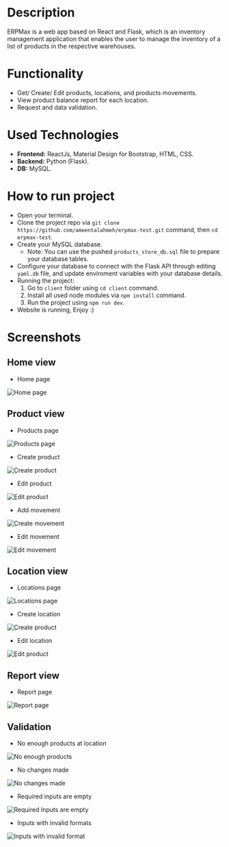 # Description
  ERPMax is a web app based on React and Flask, which is an inventory management application that enables the user to manage the inventory of a list of products in the respective warehouses. 

# Functionality
 - Get/ Create/ Edit products, locations, and products movements.
 - View product balance report for each location.
 - Request and data validation.
 
# Used Technologies
 - **Frontend:** ReactJs, Material Design for Bootstrap, HTML, CSS.
 - **Backend:** Python (Flask).
 - **DB:** MySQL.

# How to run project
 - Open your terminal.
 - Clone the project repo via `git clone https://github.com/ameentalahmeh/erpmax-test.git` command, then `cd erpmax-test`.
 - Create your MySQL database.
    - Note: You can use the pushed `products_store_db.sql` file to prepare your database tables.
 - Configure your database to connect with the Flask API through editing `yaml.db` file, and update enviroment variables with your database details.
 - Running the project:
    1. Go to `client` folder using `cd client` command.
    2. Install all used node modules via `npm install` command.
    3. Run the project using `npm run dev`.
  - Website is running, Enjoy :) 

# Screenshots
 ## Home view
  - Home page
  
  ![Home page](https://i.ibb.co/qBDPXhh/Whats-App-Image-2021-01-19-at-1-11-11-AM.jpg)
  
 ## Product view
  - Products page
  
  ![Products page](https://i.imgur.com/y3IRIN6.png)
  
  - Create product
  
  ![ِCreate product](https://i.imgur.com/HHD4hg1.png)
  
  - Edit product
  
  ![ِEdit product](https://i.imgur.com/bbqMxE1.png)
  
  
  - Add movement
  
  ![ِCreate movement](https://i.imgur.com/bIUB5Ng.png)
  
  - Edit movement
  
  ![ِEdit movement](https://i.imgur.com/aCNaXym.png)
 
 ## Location view
  - Locations page
  
  ![Locations page](https://i.imgur.com/UabvRYy.png)
  
  - Create location
  
  ![ِCreate product](https://i.imgur.com/HHD4hg1.png)
  
  - Edit location
  
  ![ِEdit product](https://i.imgur.com/Yvu2aGR.png)
  
 ## Report view
  - Report page
  
  ![Report page](https://i.imgur.com/urWvngT.png)
  
 ## Validation
  - No enough products at location
  
  ![No enough products](https://i.imgur.com/1iHo9Ps.png)
  
  - No changes made
  
  ![No changes made](https://i.imgur.com/IHsBrjY.png)
  
  - Required inputs are empty
  
  ![Required Inputs are empty](https://i.imgur.com/0ggKWfI.png)

  - Inputs with invalid formats
  
  ![Inputs with invalid format](https://i.imgur.com/SqhobLT.png)
  
  
